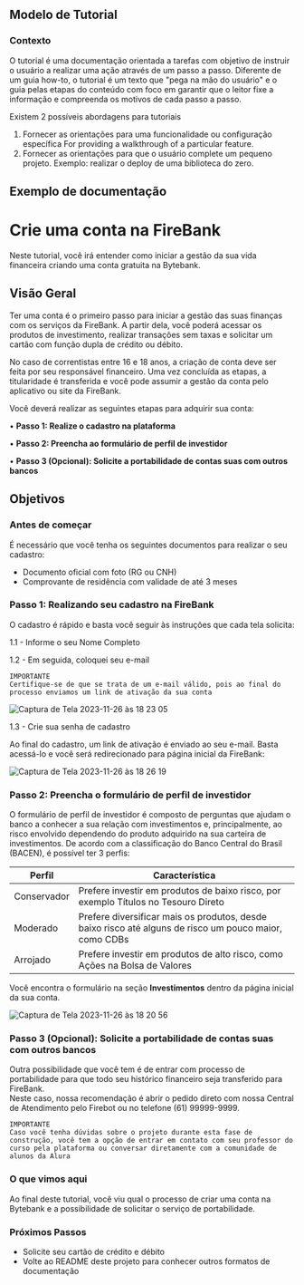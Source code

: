 
## Modelo de Tutorial 

### Contexto 
O tutorial é uma documentação orientada a tarefas com objetivo de instruir o usuário a realizar uma ação através de um passo a passo. Diferente de um guia how-to, o tutorial é um texto que "pega na mão do usuário" e o guia pelas etapas do conteúdo com foco em garantir que o leitor fixe a informação e compreenda os motivos de cada passo a passo. 

Existem 2 possíveis abordagens para tutoriais 
1. Fornecer as orientações para uma funcionalidade ou configuração específica For providing a walkthrough of a particular feature.
2. Fornecer as orientações para que o usuário complete um pequeno projeto. Exemplo: realizar o deploy de uma biblioteca do zero. 

## Exemplo de documentação 

# Crie uma conta na FireBank 

Neste tutorial, você irá entender como iniciar a gestão da sua vida financeira criando uma conta gratuita na Bytebank.

## Visão Geral 

Ter uma conta é o primeiro passo para iniciar a gestão das suas finanças com os serviços da FireBank. A partir dela, você poderá acessar os produtos de investimento, realizar transações sem taxas e solicitar um cartão com função dupla de crédito ou débito. 

No caso de correntistas entre 16 e 18 anos, a criação de conta deve ser feita por seu responsável financeiro. Uma vez concluída as etapas, a titularidade é transferida e você pode assumir a gestão da conta pelo aplicativo ou site da FireBank. 

Você deverá realizar as seguintes etapas para adquirir sua conta: 

• **Passo 1: Realize o cadastro na plataforma** 

• **Passo 2: Preencha ao formulário de perfil de investidor**

• **Passo 3 (Opcional): Solicite a portabilidade de contas suas com outros bancos** 

## Objetivos 

### Antes de começar 
É necessário que você tenha os seguintes documentos para realizar o seu cadastro:

* Documento oficial com foto (RG ou CNH)
* Comprovante de residência com validade de até 3 meses

### Passo 1: Realizando seu cadastro na FireBank 

O cadastro é rápido e basta você seguir às instruções que cada tela solicita:
 
1.1 - Informe o seu Nome Completo 

1.2 - Em seguida, coloquei seu e-mail 

```
IMPORTANTE 
Certifique-se de que se trata de um e-mail válido, pois ao final do processo enviamos um link de ativação da sua conta
``` 

![Captura de Tela 2023-11-26 às 18 23 05](https://github.com/marimoreiratw/projeto-alura/assets/98783099/a461076c-51d2-4df5-aaa4-cf23a0e44a41)

1.3 - Crie sua senha de cadastro 


Ao final do cadastro, um link de ativação é enviado ao seu e-mail. Basta acessá-lo e você será redirecionado para página inicial da FireBank: 


![Captura de Tela 2023-11-26 às 18 26 19](https://github.com/marimoreiratw/projeto-alura/assets/98783099/77fd7938-8106-4073-86c0-37023aa705f5)



### Passo 2: Preencha o formulário de perfil de investidor 

O formulário de perfil de investidor é composto de perguntas que ajudam o banco a conhecer a sua relação com investimentos e, principalmente, ao risco envolvido dependendo do produto adquirido na sua carteira de investimentos. De acordo com a classificação do Banco Central do Brasil (BACEN), é possível ter 3 perfis:

| Perfil | Característica |
|-----------------------------------------------------------------------------------------------------------------|------------------------------------------------------------------------------------------------------------------------------------------------------------------------------------------------------------------------------------------------------------------------------------------------------------------------------------|
| Conservador | Prefere investir em produtos de baixo risco, por exemplo Títulos no Tesouro Direto |
| Moderado | Prefere diversificar mais os produtos, desde baixo risco até alguns de risco um pouco maior, como CDBs |
| Arrojado | Prefere investir em produtos de alto risco, como Ações na Bolsa de Valores | 

Você encontra o formulário na seção **Investimentos** dentro da página inicial da sua conta. 

![Captura de Tela 2023-11-26 às 18 20 56](https://github.com/marimoreiratw/projeto-alura/assets/98783099/c39eaa28-7581-4acb-aca6-3730707fec0e)


### Passo 3 (Opcional): Solicite a portabilidade de contas suas com outros bancos

Outra possibilidade que você tem é de entrar com processo de portabilidade para que todo seu histórico financeiro seja transferido para FireBank.  
Neste caso, nossa recomendação é abrir o pedido direto com nossa Central de Atendimento pelo Firebot ou no telefone (61) 99999-9999. 


```
IMPORTANTE
Caso você tenha dúvidas sobre o projeto durante esta fase de construção, você tem a opção de entrar em contato com seu professor do curso pela plataforma ou conversar diretamente com a comunidade de alunos da Alura
```


### O que vimos aqui 

Ao final deste tutorial, você viu qual o processo de criar uma conta na Bytebank e a possibilidade de solicitar o serviço de portabilidade.

### Próximos Passos 
* Solicite seu cartão de crédito e débito
* Volte ao README deste projeto para conhecer outros formatos de documentação 

